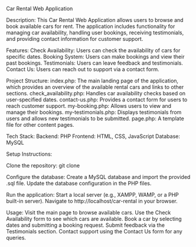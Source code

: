 Car Rental Web Application

Description:
This Car Rental Web Application allows users to browse and book available cars for rent. The application includes functionality for managing car availability, handling user bookings, receiving testimonials, and providing contact information for customer support.

Features:
Check Availability: Users can check the availability of cars for specific dates.
Booking System: Users can make bookings and view their past bookings.
Testimonials: Users can leave feedback and testimonials.
Contact Us: Users can reach out to support via a contact form.

Project Structure:
index.php: The main landing page of the application, which provides an overview of the available rental cars and links to other sections.
check_availability.php: Handles car availability checks based on user-specified dates.
contact-us.php: Provides a contact form for users to reach customer support.
my-booking.php: Allows users to view and manage their bookings.
my-testimonials.php: Displays testimonials from users and allows new testimonials to be submitted.
page.php: A template file for other content pages.

Tech Stack:
Backend: PHP
Frontend: HTML, CSS, JavaScript
Database: MySQL

Setup Instructions:

Clone the repository:
git clone <repository-url>

Configure the database:
Create a MySQL database and import the provided .sql file.
Update the database configuration in the PHP files.

Run the application: 
Start a local server (e.g., XAMPP, WAMP, or a PHP built-in server).
Navigate to http://localhost/car-rental in your browser.

Usage:
Visit the main page to browse available cars.
Use the Check Availability form to see which cars are available.
Book a car by selecting dates and submitting a booking request.
Submit feedback via the Testimonials section.
Contact support using the Contact Us form for any queries.
